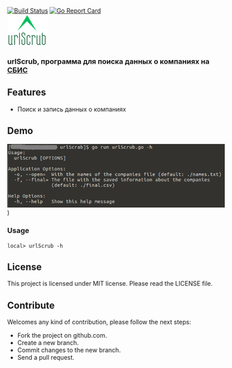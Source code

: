 [![Build Status](https://travis-ci.org/dreddsa5dies/urlScrub.svg?branch=master)](https://travis-ci.org/dreddsa5dies/urlScrub) [![Go Report Card](https://goreportcard.com/badge/github.com/dreddsa5dies/urlScrub)](https://goreportcard.com/report/github.com/dreddsa5dies/urlScrub)  
![IMAGE](img/urlScrub.png)
### urlScrub, программа для поиска данных о компаниях на [СБИС](http://sbis.ru)

## Features
* Поиск и запись данных о компаниях

## Demo
![IMAGE ALT TEXT HERE](img/demo.png))

### Usage

```
local> urlScrub -h

```

## License
This project is licensed under MIT license. Please read the LICENSE file.


## Contribute
Welcomes any kind of contribution, please follow the next steps:

- Fork the project on github.com.
- Create a new branch.
- Commit changes to the new branch.
- Send a pull request.
